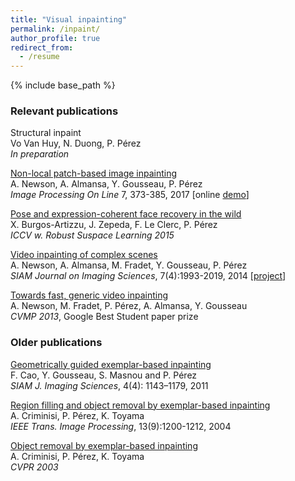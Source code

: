 ```yaml
---
title: "Visual inpainting"
permalink: /inpaint/
author_profile: true
redirect_from:
  - /resume
---
```


{% include base_path %}

### Relevant publications

Structural inpaint  
Vo Van Huy, N. Duong, P. Pérez  
*In preparation*

[Non-local patch-based image inpainting](http://www.ipol.im/pub/art/2017/189/?utm_source=doi)  
A. Newson, A. Almansa, Y. Gousseau, P. Pérez  
*Image Processing On Line* 7, 373-385, 2017 [online [demo](http://ipolcore.ipol.im/demo/clientAppOld/demo.html?id=189)]

[Pose and expression-coherent face recovery in the wild](http://www.cv-foundation.org/openaccess/content_iccv_2015_workshops/w24/html/Burgos-Artizzu_Pose_and_Expression-Coherent_ICCV_2015_paper.html)  
X. Burgos-Artizzu, J. Zepeda, F. Le Clerc, P. Pérez  
*ICCV w. Robust Suspace Learning 2015*

[Video inpainting of complex scenes](http://perso.telecom-paristech.fr/~gousseau/video_inpainting/Video_inpainting_complex_scenes.pdf)  
A. Newson, A. Almansa, M. Fradet, Y. Gousseau, P. Pérez  
*SIAM Journal on Imaging Sciences*, 7(4):1993-2019, 2014 [[project](http://perso.telecom-paristech.fr/~gousseau/video_inpainting/)]

[Towards fast, generic video inpainting](http://hal.archives-ouvertes.fr/docs/00/83/89/27/PDF/Fast_video_inpainting_preprint.pdf)  
A. Newson, M. Fradet, P. Pérez, A. Almansa, Y. Gousseau  
*CVMP 2013*, Google Best Student paper prize


### Older publications

[Geometrically guided exemplar-based inpainting](http://perso.telecom-paristech.fr/~gousseau/inpaintingSIAM.pdf)  
F. Cao, Y. Gousseau, S. Masnou and P. Pérez  
*SIAM J. Imaging Sciences*, 4(4): 1143–1179, 2011

[Region filling and object removal by exemplar-based inpainting](http://research.microsoft.com/pubs/67276/criminisi_tip2004.pdf)  
A. Criminisi, P. Pérez, K. Toyama  
*IEEE Trans. Image Processing*, 13(9):1200-1212, 2004

[Object removal by exemplar-based inpainting](http://www.irisa.fr/vista/Papers/2003_cvpr_criminisi.pdf)  
A. Criminisi, P. Pérez, K. Toyama  
*CVPR 2003*
